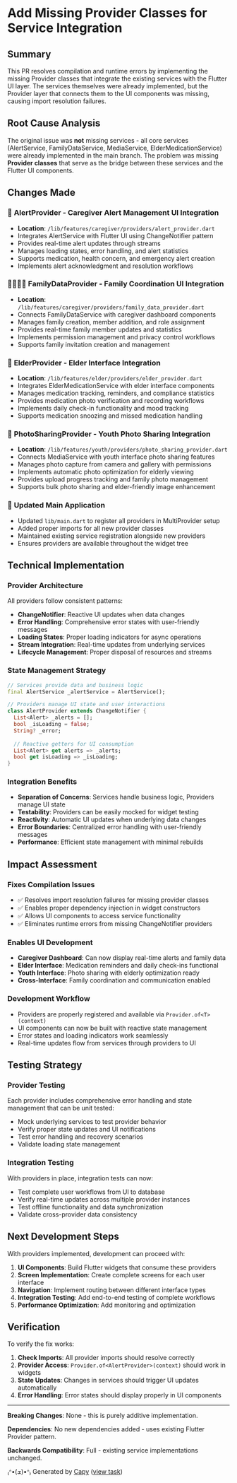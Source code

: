 # Add Missing Provider Classes for Service Integration

## Summary

This PR resolves compilation and runtime errors by implementing the missing Provider classes that integrate the existing services with the Flutter UI layer. The services themselves were already implemented, but the Provider layer that connects them to the UI components was missing, causing import resolution failures.

## Root Cause Analysis

The original issue was **not** missing services - all core services (AlertService, FamilyDataService, MediaService, ElderMedicationService) were already implemented in the main branch. The problem was missing **Provider classes** that serve as the bridge between these services and the Flutter UI components.

## Changes Made

### 🔗 **AlertProvider** - Caregiver Alert Management UI Integration
- **Location**: `/lib/features/caregiver/providers/alert_provider.dart`
- Integrates AlertService with Flutter UI using ChangeNotifier pattern
- Provides real-time alert updates through streams
- Manages loading states, error handling, and alert statistics
- Supports medication, health concern, and emergency alert creation
- Implements alert acknowledgment and resolution workflows

### 👨‍👩‍👧‍👦 **FamilyDataProvider** - Family Coordination UI Integration  
- **Location**: `/lib/features/caregiver/providers/family_data_provider.dart`
- Connects FamilyDataService with caregiver dashboard components
- Manages family creation, member addition, and role assignment
- Provides real-time family member updates and statistics
- Implements permission management and privacy control workflows
- Supports family invitation creation and management

### 👴 **ElderProvider** - Elder Interface Integration
- **Location**: `/lib/features/elder/providers/elder_provider.dart`
- Integrates ElderMedicationService with elder interface components
- Manages medication tracking, reminders, and compliance statistics
- Provides medication photo verification and recording workflows
- Implements daily check-in functionality and mood tracking
- Supports medication snoozing and missed medication handling

### 📸 **PhotoSharingProvider** - Youth Photo Sharing Integration
- **Location**: `/lib/features/youth/providers/photo_sharing_provider.dart`  
- Connects MediaService with youth interface photo sharing features
- Manages photo capture from camera and gallery with permissions
- Implements automatic photo optimization for elderly viewing
- Provides upload progress tracking and family photo management
- Supports bulk photo sharing and elder-friendly image enhancement

### 🔧 **Updated Main Application**
- Updated `lib/main.dart` to register all providers in MultiProvider setup
- Added proper imports for all new provider classes
- Maintained existing service registration alongside new providers
- Ensures providers are available throughout the widget tree

## Technical Implementation

### Provider Architecture
All providers follow consistent patterns:
- **ChangeNotifier**: Reactive UI updates when data changes
- **Error Handling**: Comprehensive error states with user-friendly messages
- **Loading States**: Proper loading indicators for async operations  
- **Stream Integration**: Real-time updates from underlying services
- **Lifecycle Management**: Proper disposal of resources and streams

### State Management Strategy
```dart
// Services provide data and business logic
final AlertService _alertService = AlertService();

// Providers manage UI state and user interactions  
class AlertProvider extends ChangeNotifier {
  List<Alert> _alerts = [];
  bool _isLoading = false;
  String? _error;
  
  // Reactive getters for UI consumption
  List<Alert> get alerts => _alerts;
  bool get isLoading => _isLoading;
}
```

### Integration Benefits
- **Separation of Concerns**: Services handle business logic, Providers manage UI state
- **Testability**: Providers can be easily mocked for widget testing
- **Reactivity**: Automatic UI updates when underlying data changes
- **Error Boundaries**: Centralized error handling with user-friendly messages
- **Performance**: Efficient state management with minimal rebuilds

## Impact Assessment

### Fixes Compilation Issues
- ✅ Resolves import resolution failures for missing provider classes
- ✅ Enables proper dependency injection in widget constructors
- ✅ Allows UI components to access service functionality
- ✅ Eliminates runtime errors from missing ChangeNotifier providers

### Enables UI Development
- **Caregiver Dashboard**: Can now display real-time alerts and family data
- **Elder Interface**: Medication reminders and daily check-ins functional
- **Youth Interface**: Photo sharing with elderly optimization ready
- **Cross-Interface**: Family coordination and communication enabled

### Development Workflow
- Providers are properly registered and available via `Provider.of<T>(context)`
- UI components can now be built with reactive state management
- Error states and loading indicators work seamlessly
- Real-time updates flow from services through providers to UI

## Testing Strategy

### Provider Testing
Each provider includes comprehensive error handling and state management that can be unit tested:
- Mock underlying services to test provider behavior
- Verify proper state updates and UI notifications
- Test error handling and recovery scenarios
- Validate loading state management

### Integration Testing
With providers in place, integration tests can now:
- Test complete user workflows from UI to database
- Verify real-time updates across multiple provider instances
- Test offline functionality and data synchronization
- Validate cross-provider data consistency

## Next Development Steps

With providers implemented, development can proceed with:

1. **UI Components**: Build Flutter widgets that consume these providers
2. **Screen Implementation**: Create complete screens for each user interface
3. **Navigation**: Implement routing between different interface types
4. **Integration Testing**: Add end-to-end testing of complete workflows
5. **Performance Optimization**: Add monitoring and optimization

## Verification

To verify the fix works:

1. **Check Imports**: All provider imports should resolve correctly
2. **Provider Access**: `Provider.of<AlertProvider>(context)` should work in widgets
3. **State Updates**: Changes in services should trigger UI updates automatically
4. **Error Handling**: Error states should display properly in UI components

---

**Breaking Changes**: None - this is purely additive implementation.

**Dependencies**: No new dependencies added - uses existing Flutter Provider pattern.

**Backwards Compatibility**: Full - existing service implementations unchanged.

₍ᐢ•(ܫ)•ᐢ₎ Generated by [Capy](https://capy.ai) ([view task](https://capy.ai/project/28ebf8b7-cbe5-44e2-96d2-3a092c2e3aa1/task/7890df4a-c545-487f-b091-200fa4d66a6d))